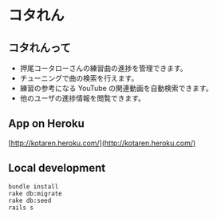 # コタれん

## コタれんって

* 押尾コータローさんの練習曲の進捗を管理できます。
* チューニングで曲の検索を行えます。
* 練習の参考になる YouTube の関連動画を自動検索できます。
* 他のユーザの進捗情報を閲覧できます。

## App on Heroku
[http://kotaren.heroku.com/](http://kotaren.heroku.com/)


## Local development

    bundle install
    rake db:migrate
    rake db:seed
    rails s


